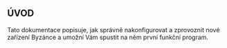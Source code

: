 ## ÚVOD 

Tato dokumentace popisuje, jak správně nakonfigurovat a zprovoznit nové zařízení Byzánce a umožní Vám spustit na něm první funkční program.



